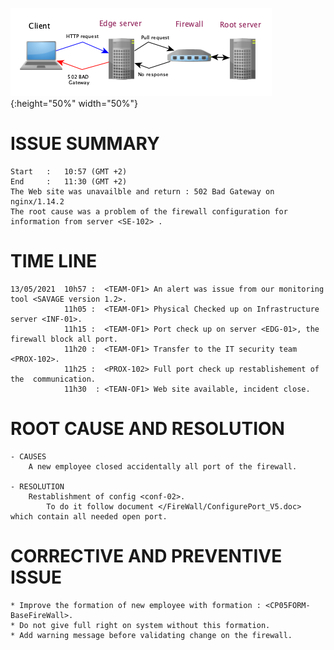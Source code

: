 ![alt text](./Image/Client_IMG.png){:height="50%" width="50%"}
# ISSUE SUMMARY
    Start   :   10:57 (GMT +2) 
    End     :   11:30 (GMT +2)
    The Web site was unavailble and return : 502 Bad Gateway on nginx/1.14.2
    The root cause was a problem of the firewall configuration for information from server <SE-102> .

# TIME LINE
    13/05/2021  10h57 :  <TEAM-OF1> An alert was issue from our monitoring tool <SAVAGE version 1.2>.  
                11h05 :  <TEAM-OF1> Physical Checked up on Infrastructure server <INF-01>.  
                11h15 :  <TEAM-OF1> Port check up on server <EDG-01>, the firewall block all port.  
                11h20 :  <TEAM-OF1> Transfer to the IT security team <PROX-102>.  
                11h25 :  <PROX-102> Full port check up restablishement of the  communication.  
                11h30  : <TEAN-OF1> Web site available, incident close.  
# ROOT CAUSE AND RESOLUTION
    - CAUSES
        A new employee closed accidentally all port of the firewall.
    
    - RESOLUTION
        Restablishment of config <conf-02>.  
            To do it follow document </FireWall/ConfigurePort_V5.doc> which contain all needed open port.  
# CORRECTIVE AND PREVENTIVE ISSUE
    * Improve the formation of new employee with formation : <CP05FORM-BaseFireWall>.
    * Do not give full right on system without this formation.
    * Add warning message before validating change on the firewall.

